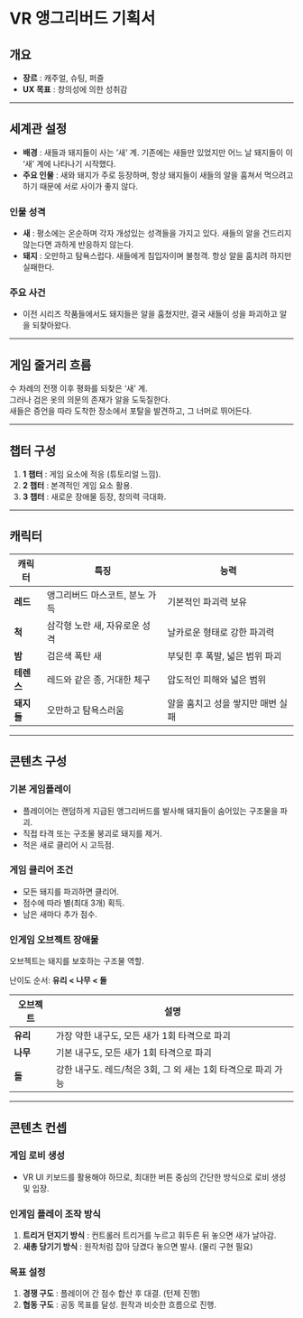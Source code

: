 # VR 앵그리버드 기획서

## 개요
- **장르** : 캐주얼, 슈팅, 퍼즐  
- **UX 목표** : 창의성에 의한 성취감  

---

## 세계관 설정
- **배경** : 새들과 돼지들이 사는 ’새’ 계. 기존에는 새들만 있었지만 어느 날 돼지들이 이 ‘새’ 계에 나타나기 시작했다.  
- **주요 인물** : 새와 돼지가 주로 등장하며, 항상 돼지들이 새들의 알을 훔쳐서 먹으려고 하기 때문에 서로 사이가 좋지 않다.  

### 인물 성격
- **새** : 평소에는 온순하며 각자 개성있는 성격들을 가지고 있다. 새들의 알을 건드리지 않는다면 과하게 반응하지 않는다.  
- **돼지** : 오만하고 탐욕스럽다. 새들에게 침입자이며 불청객. 항상 알을 훔치려 하지만 실패한다.  

### 주요 사건
- 이전 시리즈 작품들에서도 돼지들은 알을 훔쳤지만, 결국 새들이 성을 파괴하고 알을 되찾아왔다.  

---

## 게임 줄거리 흐름
수 차례의 전쟁 이후 평화를 되찾은 ‘새’ 계.  
그러나 검은 옷의 의문의 존재가 알을 도둑질한다.  
새들은 증언을 따라 도착한 장소에서 포탈을 발견하고, 그 너머로 뛰어든다.  

---

## 챕터 구성
1. **1 챕터** : 게임 요소에 적응 (튜토리얼 느낌).  
2. **2 챕터** : 본격적인 게임 요소 활용.  
3. **3 챕터** : 새로운 장애물 등장, 창의력 극대화.  

---

## 캐릭터

| 캐릭터 | 특징 | 능력 |
|--------|------|------|
| **레드** | 앵그리버드 마스코트, 분노 가득 | 기본적인 파괴력 보유 |
| **척** | 삼각형 노란 새, 자유로운 성격 | 날카로운 형태로 강한 파괴력 |
| **밤** | 검은색 폭탄 새 | 부딪힌 후 폭발, 넓은 범위 파괴 |
| **테렌스** | 레드와 같은 종, 거대한 체구 | 압도적인 피해와 넓은 범위 |
| **돼지들** | 오만하고 탐욕스러움 | 알을 훔치고 성을 쌓지만 매번 실패 |

---

## 콘텐츠 구성

### 기본 게임플레이
- 플레이어는 랜덤하게 지급된 앵그리버드를 발사해 돼지들이 숨어있는 구조물을 파괴.  
- 직접 타격 또는 구조물 붕괴로 돼지를 제거.  
- 적은 새로 클리어 시 고득점.  

### 게임 클리어 조건
- 모든 돼지를 파괴하면 클리어.  
- 점수에 따라 별(최대 3개) 획득.  
- 남은 새마다 추가 점수.  

### 인게임 오브젝트 장애물
오브젝트는 돼지를 보호하는 구조물 역할.  

난이도 순서: **유리 < 나무 < 돌**  

| 오브젝트 | 설명 |
|----------|------|
| **유리** | 가장 약한 내구도, 모든 새가 1회 타격으로 파괴 |
| **나무** | 기본 내구도, 모든 새가 1회 타격으로 파괴 |
| **돌** | 강한 내구도. 레드/척은 3회, 그 외 새는 1회 타격으로 파괴 가능 |

---

## 콘텐츠 컨셉

### 게임 로비 생성
- VR UI 키보드를 활용해야 하므로, 최대한 버튼 중심의 간단한 방식으로 로비 생성 및 입장.  

### 인게임 플레이 조작 방식
1. **트리거 던지기 방식** : 컨트롤러 트리거를 누르고 휘두른 뒤 놓으면 새가 날아감.  
2. **새총 당기기 방식** : 원작처럼 잡아 당겼다 놓으면 발사. (물리 구현 필요)  

### 목표 설정
1. **경쟁 구도** : 플레이어 간 점수 합산 후 대결. (턴제 진행)  
2. **협동 구도** : 공동 목표를 달성. 원작과 비슷한 흐름으로 진행.  
